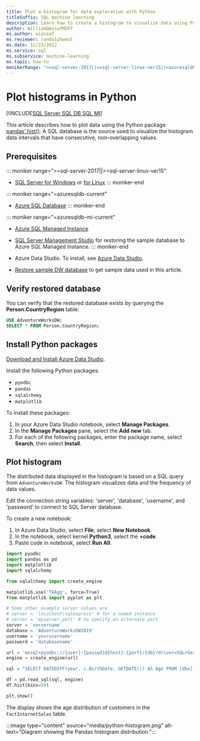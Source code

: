 ```yaml
---
title: Plot a histogram for data exploration with Python
titleSuffix: SQL machine learning
description: Learn how to create a histogram to visualize data using Python.
author: WilliamDAssafMSFT
ms.author: wiassaf
ms.reviewer: randolphwest
ms.date: 12/23/2022
ms.service: sql
ms.subservice: machine-learning
ms.topic: how-to
monikerRange: ">=sql-server-2017||>=sql-server-linux-ver15||=azuresqldb-mi-current||=azuresqldb-current"
---
```

# Plot histograms in Python

[!INCLUDE[SQL Server SQL DB SQL MI](../../includes/applies-to-version/sql-asdb-asdbmi.md)]

This article describes how to plot data using the Python package [pandas'.hist()](https://pandas.pydata.org/pandas-docs/stable/reference/api/pandas.DataFrame.hist.html). A SQL database is the source used to visualize the histogram data intervals that have consecutive, non-overlapping values.

## Prerequisites

::: moniker range=">=sql-server-2017||>=sql-server-linux-ver15"
- [SQL Server for Windows](../../database-engine/install-windows/install-sql-server.md) or [for Linux](../../linux/sql-server-linux-overview.md)
::: moniker-end

::: moniker range="=azuresqldb-current"
- [Azure SQL Database](/azure/sql-database/sql-database-get-started-portal)
::: moniker-end

::: moniker range="=azuresqldb-mi-current"
- [Azure SQL Managed Instance](/azure/azure-sql/managed-instance/instance-create-quickstart)

- [SQL Server Management Studio](../../ssms/download-sql-server-management-studio-ssms.md) for restoring the sample database to Azure SQL Managed Instance.
::: moniker-end

- Azure Data Studio. To install, see [Azure Data Studio](../../azure-data-studio/what-is-azure-data-studio.md).

- [Restore sample DW database](../../samples/adventureworks-install-configure.md) to get sample data used in this article.

## Verify restored database

You can verify that the restored database exists by querying the **Person.CountryRegion** table:

```sql
USE AdventureWorksDW;
SELECT * FROM Person.CountryRegion;
```

## Install Python packages

[Download and Install Azure Data Studio](../../azure-data-studio/download-azure-data-studio.md).

Install the following Python packages:
- `pyodbc`
- `pandas`
- `sqlalchemy`
- `matplotlib`

To install these packages:

1. In your Azure Data Studio notebook, select **Manage Packages**.
1. In the **Manage Packages** pane, select the **Add new** tab.
1. For each of the following packages, enter the package name, select **Search**, then select **Install**.

## Plot histogram

The distributed data displayed in the histogram is based on a SQL query from `AdventureWorksDW`. The histogram visualizes data and the frequency of data values.

Edit the connection string variables: 'server', 'database', 'username', and 'password' to connect to SQL Server database.

To create a new notebook:

1. In Azure Data Studio, select **File**, select **New Notebook**.
1. In the notebook, select kernel **Python3**, select the **+code**.
1. Paste code in notebook, select **Run All**.

```python
import pyodbc 
import pandas as pd
import matplotlib
import sqlalchemy

from sqlalchemy import create_engine

matplotlib.use('TkAgg', force=True)
from matplotlib import pyplot as plt

# Some other example server values are
# server = 'localhost\sqlexpress' # for a named instance
# server = 'myserver,port' # to specify an alternate port
server = 'servername'
database = 'AdventureWorksDW2019'
username = 'yourusername'
password = 'databasename'

url = 'mssql+pyodbc://{user}:{passwd}@{host}:{port}/{db}?driver=SQL+Server'.format(user=username, passwd=password, host=server, port=port, db=database)
engine = create_engine(url)

sql = "SELECT DATEDIFF(year, c.BirthDate, GETDATE()) AS Age FROM [dbo].[FactInternetSales] s INNER JOIN dbo.DimCustomer c ON s.CustomerKey = c.CustomerKey"

df = pd.read_sql(sql, engine)
df.hist(bins=50)

plt.show()
```

The display shows the age distribution of customers in the `FactInternetSales` table.

:::image type="content" source="media/python-histogram.png" alt-text="Diagram showing the Pandas histogram distribution.":::
